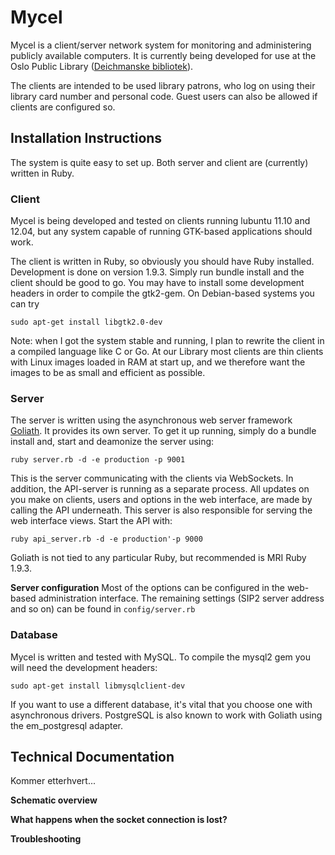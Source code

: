 # Mycel
Mycel is a client/server network system for monitoring and administering publicly available computers. It is currently being developed for use at the Oslo Public Library ([Deichmanske bibliotek]).

The clients are intended to be used library patrons, who log on using their library card number and personal code. Guest users can also be allowed if clients are configured so.


## Installation Instructions
The system is quite easy to set up. Both server and client are (currently) written in Ruby.

### Client
Mycel is being developed and tested on clients running lubuntu 11.10 and 12.04, but any system capable of running GTK-based applications should work.

The client is written in Ruby, so obviously you should have Ruby installed. Development is done on version 1.9.3. Simply run bundle install and the client should be good to go. You may have to install some development headers in order to compile the gtk2-gem. On Debian-based systems you can try

```sudo apt-get install libgtk2.0-dev```

Note: when I got the system stable and running, I plan to rewrite the client in a compiled language like C or Go. At our Library most clients are thin clients with Linux images loaded in RAM at start up, and we therefore want the images to be as small and efficient as possible.

### Server
The server is written using the asynchronous web server framework [Goliath]. It provides its own server. To get it up running, simply do a bundle install and, start and deamonize the server using:

```ruby server.rb -d -e production -p 9001```

This is the server communicating with the clients via WebSockets. In addition, the API-server is running as a separate process. All updates on you make on clients, users and options in the web interface, are made by calling the API underneath. This server is also responsible for serving the web interface views. Start the API with:

```ruby api_server.rb -d -e production'-p 9000```

Goliath is not tied to any particular Ruby, but recommended is MRI Ruby 1.9.3.

**Server configuration**
Most of the options can be configured in the web-based administration interface. The remaining settings (SIP2 server address and so on) can be found in `config/server.rb`

### Database
Mycel is written and tested with MySQL. To compile the mysql2 gem you will need the development headers:

```sudo apt-get install libmysqlclient-dev```

If you want to use a different database, it's vital that you choose one with asynchronous drivers. PostgreSQL is also known to work with Goliath using the em_postgresql adapter.

## Technical Documentation
Kommer etterhvert...

**Schematic overview**

**What happens when the socket connection is lost?**

**Troubleshooting**


  [Deichmanske bibliotek]: http://deichman.no
  [Goliath]: https://github.com/postrank-labs/goliath/


